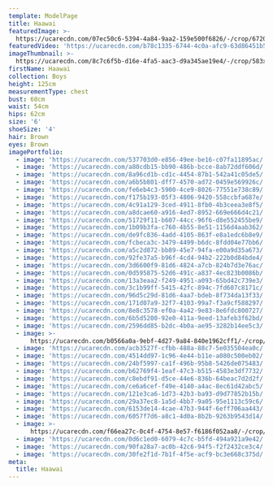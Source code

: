 ```yaml
---
template: ModelPage
title: Haawai
featuredImage: >-
  https://ucarecdn.com/07ec50c6-5394-4a84-9aa2-159e500f6826/-/crop/6720x3249/0,0/-/preview/
featuredVideo: 'https://ucarecdn.com/b78c1335-6744-4c0a-afc9-63d86451b5a9/'
imageThumbnail: >-
  https://ucarecdn.com/8c7c6f5b-d16e-4fa5-aac3-d9a345ae19e4/-/crop/583x799/684,80/-/preview/
firstName: Haawai
collection: Boys
height: 125cm
measurementType: chest
bust: 60cm
waist: 54cm
hips: 62cm
size: '6'
shoeSize: '4'
hair: Brown
eyes: Brown
imagePortfolio:
  - image: 'https://ucarecdn.com/537703d0-e856-49ee-be16-c07fa11895ac/'
  - image: 'https://ucarecdn.com/a80cdb15-bb90-486b-bcce-8ab72ddf606d/'
  - image: 'https://ucarecdn.com/8a96cd1b-cd1c-4454-87b1-542a41c05de5/'
  - image: 'https://ucarecdn.com/a6b5b801-dff7-4570-ad72-0459e569926c/'
  - image: 'https://ucarecdn.com/fe6eb4c3-5900-4ce9-8026-77551e738c89/'
  - image: 'https://ucarecdn.com/f175b193-05f3-4806-9420-558ccbfa687e/'
  - image: 'https://ucarecdn.com/4c91a129-3ced-4911-8fb0-4b3ceea3e8f5/'
  - image: 'https://ucarecdn.com/a8dcae60-a916-4ed7-8952-669e666d4c21/'
  - image: 'https://ucarecdn.com/51729f11-b607-44cc-96f6-d8e552455be9/'
  - image: 'https://ucarecdn.com/1b09b3fa-c760-4b55-8e51-1156d4aab362/'
  - image: 'https://ucarecdn.com/de9fc836-4add-4105-863f-e8a1edc6b8e9/'
  - image: 'https://ucarecdn.com/fcbeca3c-3479-4499-b6dc-8fdd04e77bb6/'
  - image: 'https://ucarecdn.com/a5c2d872-bb89-45e7-94fa-e00a9d35a673/'
  - image: 'https://ucarecdn.com/92fe37a5-b96f-4cd4-94b2-222b0d84bde4/'
  - image: 'https://ucarecdn.com/3d6600f9-81d6-4824-a7cb-824b7d3e76ac/'
  - image: 'https://ucarecdn.com/0d595875-52d6-491c-a837-4ec823b0086b/'
  - image: 'https://ucarecdn.com/13a3eaa2-f249-4951-a093-65bd42c739e3/'
  - image: 'https://ucarecdn.com/3c1b99ff-5415-42fc-894c-7fd607c8171c/'
  - image: 'https://ucarecdn.com/96d5c29d-81d6-4aa7-bdeb-8f734da13f33/'
  - image: 'https://ucarecdn.com/171d07a9-32f7-4103-99a7-f3a9cf588297/'
  - image: 'https://ucarecdn.com/8e8c3578-ef0a-4a42-9e83-8e6fdc800727/'
  - image: 'https://ucarecdn.com/6b5d5200-92e0-411a-9eed-13afeb3f62bd/'
  - image: 'https://ucarecdn.com/2596dd85-b2dc-4b0a-ae95-3282b14ee5c3/'
  - image: >-
      https://ucarecdn.com/b0566a0a-9ebf-4d27-9a84-840e1962cff1/-/crop/472x375/0,0/-/preview/
  - image: 'https://ucarecdn.com/acb3527f-cfbb-488a-88c7-5e035504ea0c/'
  - image: 'https://ucarecdn.com/4514dd97-1c96-4e44-b11e-a080c500eb02/'
  - image: 'https://ucarecdn.com/24bf5997-ca1f-496b-95b8-5426de075483/'
  - image: 'https://ucarecdn.com/b62769f4-1eaf-47c3-b515-4583e3df7732/'
  - image: 'https://ucarecdn.com/c8ebdf91-d5ce-44e6-836b-64beac7d2d2f/'
  - image: 'https://ucarecdn.com/ce6a6cef-f49e-4140-a4ac-8ec61d42abc5/'
  - image: 'https://ucarecdn.com/121e3ca6-1d73-42b3-ba93-d9d77852b15b/'
  - image: 'https://ucarecdn.com/29a37ec8-1a5d-4bb7-9a05-95e1113c59c6/'
  - image: 'https://ucarecdn.com/6153de14-4cae-47b3-944f-6eff706aa443/'
  - image: 'https://ucarecdn.com/6057f7d6-a8c1-4d0a-8b2b-9263b9543d14/'
  - image: >-
      https://ucarecdn.com/f66ea27c-0c4f-4754-8e57-f6186f052aa8/-/crop/456x375/493,0/-/preview/
  - image: 'https://ucarecdn.com/0d6c1ed0-6079-4c7c-b5fd-494a921a9e42/'
  - image: 'https://ucarecdn.com/90fa28a7-ac0b-42c6-94f5-f2f2432ce3c4/'
  - image: 'https://ucarecdn.com/30fe2f1d-7b1f-4f5e-acf9-bc3e668c375d/'
meta:
  title: Haawai
---
```


